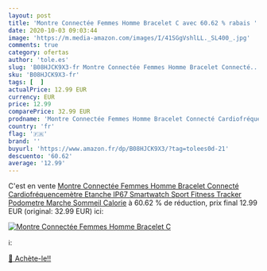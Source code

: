 ```yaml
---
layout: post
title: 'Montre Connectée Femmes Homme Bracelet C avec 60.62 % rabais '
date: 2020-10-03 09:03:44
image: 'https://m.media-amazon.com/images/I/41SGgVshlLL._SL400_.jpg'
comments: true
category: ofertas
author: 'tole.es'
slug: 'B08HJCK9X3-fr Montre Connectée Femmes Homme Bracelet Connecté...'
sku: 'B08HJCK9X3-fr'
tags: [  ]
actualPrice: 12.99 EUR
currency: EUR
price: 12.99
comparePrice: 32.99 EUR
prodname: 'Montre Connectée Femmes Homme Bracelet Connecté Cardiofréquencemètre Etanche IP67 Smartwatch Sport Fitness Tracker Podometre Marche Sommeil Calorie'
country: 'fr'
flag: '🇫🇷'
brand: ''
buyurl: 'https://www.amazon.fr/dp/B08HJCK9X3/?tag=tolees0d-21'
descuento: '60.62'
average: '12.99'
---
```


C'est en vente [Montre Connectée Femmes Homme Bracelet Connecté Cardiofréquencemètre Etanche IP67 Smartwatch Sport Fitness Tracker Podometre Marche Sommeil Calorie](https://www.amazon.fr/dp/B08HJCK9X3/?tag=tolees0d-21)  à  60.62 % de réduction, prix final  12.99 EUR (original: 32.99 EUR) ici:

[![Montre Connectée Femmes Homme Bracelet C](https://m.media-amazon.com/images/I/41SGgVshlLL._SL400_.jpg)](https://www.amazon.fr/dp/B08HJCK9X3/?tag=tolees0d-21)

ℹ️:


[🛒 Achète-le!!](https://www.amazon.fr/dp/B08HJCK9X3/?tag=tolees0d-21)
